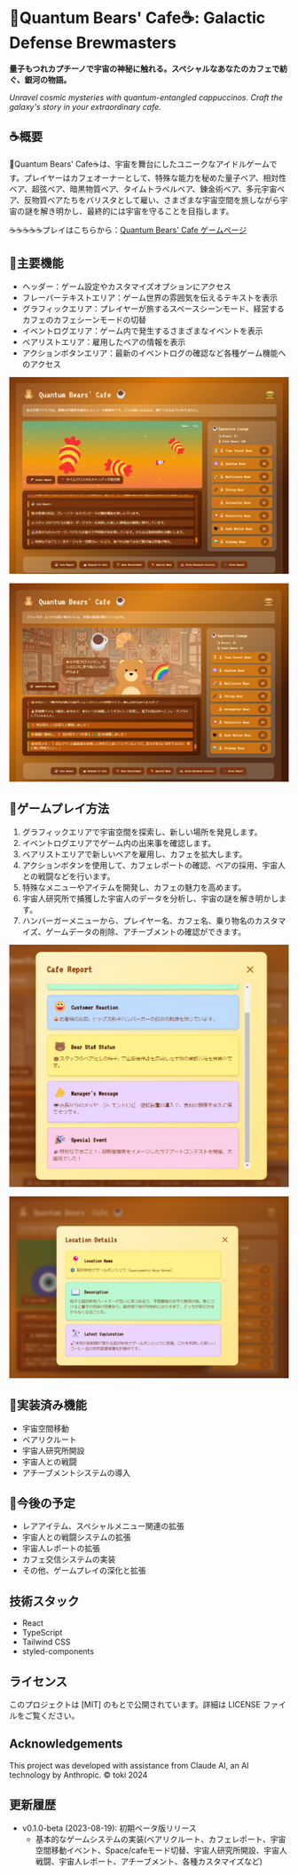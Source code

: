 # 🧸Quantum Bears' Cafe☕: Galactic Defense Brewmasters



**量子もつれカプチーノで宇宙の神秘に触れる。スペシャルなあなたのカフェで紡ぐ、銀河の物語。**

*Unravel cosmic mysteries with quantum-entangled cappuccinos. Craft the galaxy's story in your extraordinary cafe.*

## ☕概要

🧸Quantum Bears' Cafe☕は、宇宙を舞台にしたユニークなアイドルゲームです。プレイヤーはカフェオーナーとして、特殊な能力を秘めた量子ベア、相対性ベア、超弦ベア、暗黒物質ベア、タイムトラベルベア、錬金術ベア、多元宇宙ベア、反物質ベアたちをバリスタとして雇い、さまざまな宇宙空間を旅しながら宇宙の謎を解き明かし、最終的には宇宙を守ることを目指します。

☕☕☕☕☕プレイはこちらから：[Quantum Bears' Cafe ゲームページ](https://230327tokiex.github.io/QuantumBearsCafe/)


## 🚀主要機能

- ヘッダー：ゲーム設定やカスタマイズオプションにアクセス
- フレーバーテキストエリア：ゲーム世界の雰囲気を伝えるテキストを表示
- グラフィックエリア：プレイヤーが旅するスペースシーンモード、経営するカフェのカフェシーンモードの切替
- イベントログエリア：ゲーム内で発生するさまざまなイベントを表示
- ベアリストエリア：雇用したベアの情報を表示
- アクションボタンエリア：最新のイベントログの確認など各種ゲーム機能へのアクセス


![Quantum Bears' Cafe](img/imgs1candy.png)

![Quantum Bears' Cafe](img/img3MultiverseBear.png)

## 🧸ゲームプレイ方法

1. グラフィックエリアで宇宙空間を探索し、新しい場所を発見します。
2. イベントログエリアでゲーム内の出来事を確認します。
3. ベアリストエリアで新しいベアを雇用し、カフェを拡大します。
4. アクションボタンを使用して、カフェレポートの確認、ベアの採用、宇宙人との戦闘などを行います。
5. 特殊なメニューやアイテムを開発し、カフェの魅力を高めます。
6. 宇宙人研究所で捕獲した宇宙人のデータを分析し、宇宙の謎を解き明かします。
7. ハンバーガーメニューから、プレイヤー名、カフェ名、乗り物名のカスタマイズ、ゲームデータの削除、アチーブメントの確認ができます。

![Quantum Bears' Cafe](img/img_cafereport.png)

![Quantum Bears' Cafe](img/img_locationdetails.png)

## 🍰実装済み機能

- 宇宙空間移動
- ベアリクルート
- 宇宙人研究所開設
- 宇宙人との戦闘
- アチーブメントシステムの導入

## 👾今後の予定

- レアアイテム、スペシャルメニュー関連の拡張
- 宇宙人との戦闘システムの拡張
- 宇宙人レポートの拡張
- カフェ交信システムの実装
- その他、ゲームプレイの深化と拡張

## 技術スタック

- React
- TypeScript
- Tailwind CSS
- styled-components

## ライセンス 

このプロジェクトは [MIT] のもとで公開されています。詳細は LICENSE ファイルをご覧ください。

## Acknowledgements

This project was developed with assistance from Claude AI, an AI technology by Anthropic.
© toki 2024

## 更新履歴

- v0.1.0-beta (2023-08-19): 初期ベータ版リリース
  - 基本的なゲームシステムの実装(ベアリクルート、カフェレポート、宇宙空間移動イベント、Space/cafeモード切替、宇宙人研究所開設、宇宙人戦闘、宇宙人レポート、アチーブメント、各種カスタマイズなど)


